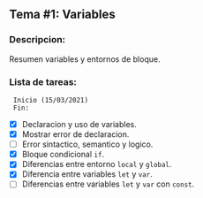 
## Tema #1: Variables

### Descripcion:

Resumen variables y entornos de bloque.

### Lista de tareas:

     Inicio (15/03/2021) 
     Fin: 
  
* [x] Declaracion y uso de variables.
* [x] Mostrar error de declaracion.
* [ ] Error sintactico, semantico y logico.
* [x] Bloque condicional `if`.
* [x] Diferencias entre entorno `local` y `global`.
* [x] Diferencia entre variables `let` y `var`.
* [ ] Diferencias entre variables `let` y `var` con `const`.